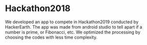 # Hackathon2018
We developed an app to compete in Hackathon2019 conducted by HackerEarth.
The app was made from android studio to tell apart if a number is prime, or Fibonacci, etc.
We optimized the processing by choosing the codes with less time complexity.
